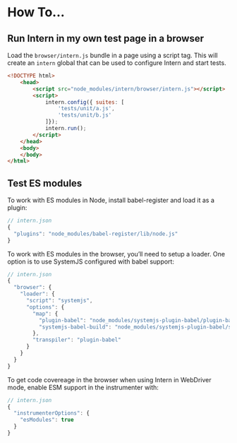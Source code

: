 # How To...

## Run Intern in my own test page in a browser

Load the `browser/intern.js` bundle in a page using a script tag. This will create an `intern` global that can be used
to configure Intern and start tests.

```html
<!DOCTYPE html>
	<head>
		<script src="node_modules/intern/browser/intern.js"></script>
        <script>
            intern.config({ suites: [
                'tests/unit/a.js',
                'tests/unit/b.js'
            ]});
            intern.run();
        </script>
	</head>
	<body>
	</body>
</html>
```

## Test ES modules

To work with ES modules in Node, install babel-register and load it as a plugin:

```js
// intern.json
{
  "plugins": "node_modules/babel-register/lib/node.js"
}
```

To work with ES modules in the browser, you’ll need to setup a loader. One option is to use SystemJS configured with babel support:

```js
// intern.json
{
  "browser": {
    "loader": {
      "script": "systemjs",
      "options": {
        "map": {
          "plugin-babel": "node_modules/systemjs-plugin-babel/plugin-babel.js",
          "systemjs-babel-build": "node_modules/systemjs-plugin-babel/systemjs-babel-browser.js"
        },
        "transpiler": "plugin-babel"
      }
    }
  }
}
```

To get code covereage in the browser when using Intern in WebDriver mode, enable ESM support in the instrumenter with:

```js
// intern.json
{
  "instrumenterOptions": {
    "esModules": true
  }
}
```

